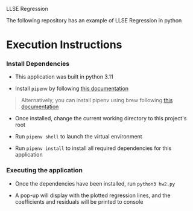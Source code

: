 LLSE Regression

The following repository has an example of LLSE Regression in python

# Execution Instructions

### Install Dependencies

- This application was built in python 3.11

- Install `pipenv` by following [this documentation](https://pypi.org/project/pipenv/)

> Alternatively, you can install pipenv using brew following [this documentation](https://formulae.brew.sh/formula/pipenv)

- Once installed, change the current working directory to this project's root

- Run `pipenv shell` to launch the virtual environment

- Run `pipenv install` to install all required dependencies for this application

### Executing the application

- Once the dependencies have been installed, run `python3 hw2.py`

- A pop-up will display with the plotted regression lines, and the coefficients and residuals will be printed to console
